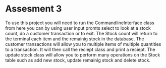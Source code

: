 Assesment 3
=
To use this project you will need to run the CommandlineInterface class
from here you can by using user input promts select to look at a stock count,
 do a customer transaction or to exit.
 The Stock count will return to the terminal each item and the remainig stock 
 in the database.
 The customer transactions will allow you to multiple items of multiple
 quantities to a transaction. It will then call the reciept class and print a
 reciept.
 The update stock class will allow you to perform many operations on the Stock
  table such as add new stock, update remainig stock and delete stock.